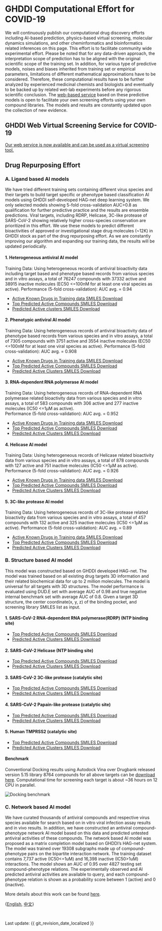 # GHDDI Computational Effort for COVID-19

We will continuously publish our computational drug discovery efforts including AI-based prediction, physics-based virtual screening, molecular dynamics simulations, and other cheminformatics and bioinformatics related inferences on this page. This effort is to facilitate community wide experimental effort. Please be noted that for any data-driven approach, the interpretation scope of prediction has to be aligned with the original scientific scope of the training set. In addition, for various type of predictive models, noises and biases inherited from training set or empirical parameters, limitations of different mathematical approximations have to be considered. Therefore, these computational results have to be further analyzed by experienced medicinal chemists and biologists and eventually to be backed up by related wet-lab experiments before any rigorous scientific conclusion. The [web-based service](http://172.17.10.210:8080/admet) based on these predictive models is open to facilitate your own screening efforts using your own compound libraries. The models and results are constantly updated upon the collection of new evidence. 

## GHDDI Web Virtual Screening Service for COVID-19

[Our web service is now available and can be used as a virtual screening tool.](http://172.17.10.210:8080/admet)


## Drug Repurposing Effort 

### A. Ligand based AI models

We have tried different training sets containing different virus species and their targets to build target specific or phenotype based classification AI models using GHDDI self-developed HAG-net deep learning system. We only selected models showing 5-fold cross-validation AUC>0.8 as qualification for further predictive practice and the results are ensemble predictions. Viral targets, including RDRP, Helicase, 3C-like protease of SARS-CoV-2 showing relatively higher cross-species conservation are prioritized in this effort.  We use these models to predict different bioactivities of approved or investigational stage drug molecules (~12K) in GHDDI stock as part of the drug repurposing effort. As we are constantly improving our algorithm and expanding our training data, the results will be updated periodically. 


#### 1. Heterogeneous antiviral AI model

Training Data: Using heterogeneous records of antiviral bioactivity data including target based and phenotype based records from various species and in vitro assays, a total of 76247 compounds with 37332 active and 38915 inactive molecules (EC50 <=100nM for at least one viral species as active). 
Performance (5-fold cross-validation): AUC avg. = 0.94

* [Active Known Drugs in Training data SMILES Download](file/AKD_ViralMix.xlsx )
* [Top Predicted Active Compounds SMILES Download](file/globalvirus_top200.csv)
* [Predicted Active clusters SMILES Download](file/globalvirus_topclusters.csv)

#### 2. Phenotypic antiviral AI model

Training Data: Using heterogeneous records of antiviral bioactivity data of phenotype based records from various species and in vitro assays, a total of 7305 compounds with 3751 active and 3554 inactive molecules (EC50 <=100nM for at least one viral species as active). 
Performance (5-fold cross-validation): AUC avg. = 0.908

* [Active Known Drugs in Training data SMILES Download](file/AKD_ViralPhe.xlsx)
* [Top Predicted Active Compounds SMILES Download](file/AntivirusPhe_top200.csv)
* [Predicted Active Clusters SMILES Download](file/AntivirusPhe_topclusters.csv)

#### 3. RNA-dependent RNA polymerase AI model

Training Data: Using heterogeneous records of RNA-dependent RNA polymerase related bioactivity data from various species and in vitro assays, a total of 583 compounds with 306 active and 277 inactive molecules (IC50 <=1μM as active).  
Performance (5-fold cross-validation): AUC avg. = 0.952

* [Active Known Drugs in Training data SMILES Download](file/AKD_RdRP.xlsx)
* [Top Predicted Active Compounds SMILES Download](file/RDRP_top200.csv)
* [Predicted Active Clusters SMILES Download](file/RDRP_topclusters.csv)

#### 4. Helicase AI model

Training Data: Using heterogeneous records of Helicase related bioactivity data from various species and in vitro assays, a total of 878 compounds with 127 active and 751 inactive molecules (IC50 <=1μM as active). 
Performance (5-fold cross-validation): AUC avg. = 0.926

* [Active Known Drugs in Training data SMILES Download](file/AKD_helicase.xlsx)
* [Top Predicted Active Compounds SMILES Download](file/helicase_top200.csv)
* [Predicted Active Clusters SMILES Download](file/helicase_topclusters.csv)

#### 5. 3C-like protease AI model 

Training Data: Using heterogeneous records of 3C-like protease related bioactivity data from various species and in vitro assays, a total of 457 compounds with 132 active and 325 inactive molecules (IC50 <=1μM as active). 
Performance (5-fold cross-validation): AUC avg. = 0.89 

* [Active Known Drugs in Training data SMILES Download](file/AKD_3CL.xlsx)
* [Top Predicted Active Compounds SMILES Download](file/3CL_top200.csv)
* [Predicted Active Clusters SMILES Download](file/3CL_topclusters.csv)


### B. Structure based AI model

This model was constructed based on GHDDI developed HAG-net. The model was trained based on all existing drug targets 3D information and their related biochemical data for up to 2 million molecules. The model is universal for all targets with 3D structures. The model performance is evaluated using DUD.E set with average AUC of 0.98 and true negative internal benchmark set with average AUC of 0.8. Given a target 3D structure, the center coordinate(x, y, z) of the binding pocket, and screening library SMILES list as input. 


#### 1. SARS-CoV-2 RNA-dependent RNA polymerase(RDRP) (NTP binding site)  

* [Top Predicted Active Compounds SMILES Download](file/rdrp_stock_top200_2.csv)
* [Predicted Active Clusters SMILES Download](file/rdrp_stock_clusters_2.csv)

#### 2. SARS-CoV-2 Helicase (NTP binding site) 

* [Top Predicted Active Compounds SMILES Download](file/helicase_stock_top200_2.csv)
* [Predicted Active Clusters SMILES Download](file/helicase_stock_clusters_2.csv)

#### 3. SARS-CoV-2 3C-like protease (catalytic site) 

* [Top Predicted Active Compounds SMILES Download](file/3cl_stock_top200_2.csv)
* [Predicted Active Clusters SMILES Download](file/3cl_stock_clusters_2.csv)

#### 4. SARS-CoV-2 Papain-like protease (catalytic site)  

* [Top Predicted Active Compounds SMILES Download](file/plpro_stock_top200_2.csv)
* [Predicted Active Clusters SMILES Download](file/plpro_stock_clusters_2.csv)

#### 5. Human TMPRSS2 (catalytic site)

* [Top Predicted Active Compounds SMILES Download](file/TMPRSS2_stock_top200_2.csv)
* [Predicted Active Clusters SMILES Download](file/TMPRSS2_stock_clusters_2.csv)

#### Benchmark

Conventional Docking results using Autodock Vina over Drugbank released version 5.15 library 8764 compounds for all above targets can be [download here](file/vina_dock_all_drugbank515.csv). Computational time for screening each target is about ~36 hours on 12 CPU in parallel. 

![Docking benchmark](file/docking.jpeg)


### C. Network based AI model 

We have curated thousands of antiviral compounds and respective virus species available for search based on in vitro viral infection assay results and in vivo results. In addition, we have constructed an antiviral compound-phenotype network AI model based on this data and predicted untested antiviral activities of these compounds. The network based AI model was proposed as a matrix completion model based on GHDDI’s HAG-net system. The model was trained over 19308 subgraphs made up of compound-phenotype pairs on the bipartite interaction network. The training dataset contains 7,737 active (IC50<=1uM) and 16,398 inactive (IC50>1uM) interactions. The model shows an AUC of 0.95 over 4827 testing set compound-phenotype relations. The experimentally observed and AI predicted antiviral activities are available to query, and each compound-phenotype relation is shown as a probability score between 1 (active) and 0 (inactive).

More details about this work can be found [here](https://arxiv.org/abs/2102.01649).


{[English](https://ghddi-ailab.github.io/Targeting2019-nCoV/computational/), [中文](https://ghddi-ailab.github.io/Targeting2019-nCoV/CN_computational/)}

<br>

Last update: {{ git_revision_date_localized }}
